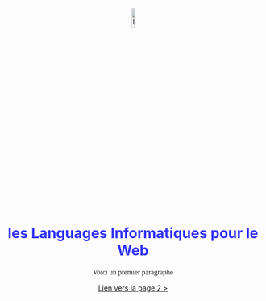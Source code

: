 <html>
    <head>
        <title>
            SINTP
        </title>
        <meta charset="UTF-8">
        <meta name="viewport" content="width=device-width">
    </head>
    <body>
        <div style="text-align: center">
            <img src="IMAGES/Logo_du_site.png" alt="logo" style="width: 10%"/>
            <h1 style="color: #3333ff">
                les Languages Informatiques pour le Web
            </h1> 
            <p style="font-family: verdana; front-size: 150%">
                Voici un premier paragraphe
            </P>
            <a href="page2.html">Lien vers la page 2 >
            <a/>
        </div>
    </body>

</html>
